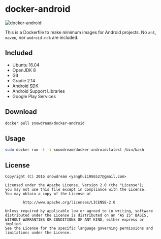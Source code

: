 # docker-android
![docker-android](http://dockeri.co/image/snowdream/docker-android)

This is a Dockerfile to make minimum images for Android projects.
No `ant`, `maven`, nor `android-ndk` are included.

## Included
* Ubuntu 16.04
* OpenJDK 8
* Git
* Gradle 2.14
* Android SDK
* Android Support Libraries
* Google Play Services

## Download
```bash
docker pull snowdream/docker-android
```

## Usage
```bash
sudo docker run -t -i snowdream/docker-android:latest /bin/bash
```

## License
```
Copyright (C) 2016 snowdream <yanghui1986527@gmail.com>

Licensed under the Apache License, Version 2.0 (the "License");
you may not use this file except in compliance with the License.
You may obtain a copy of the License at

        http://www.apache.org/licenses/LICENSE-2.0

Unless required by applicable law or agreed to in writing, software
distributed under the License is distributed on an "AS IS" BASIS,
WITHOUT WARRANTIES OR CONDITIONS OF ANY KIND, either express or implied.
See the License for the specific language governing permissions and
limitations under the License.
```
